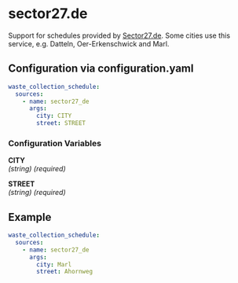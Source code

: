 # sector27.de

Support for schedules provided by [Sector27.de](https://muellkalender.sector27.de). Some cities use this service, e.g. Datteln, Oer-Erkenschwick and Marl.

## Configuration via configuration.yaml

```yaml
waste_collection_schedule:
  sources:
    - name: sector27_de
      args:
        city: CITY
        street: STREET
```

### Configuration Variables

**CITY**<br>
*(string) (required)*

**STREET**<br>
*(string) (required)*

## Example

```yaml
waste_collection_schedule:
  sources:
    - name: sector27_de
      args:
        city: Marl
        street: Ahornweg
```
